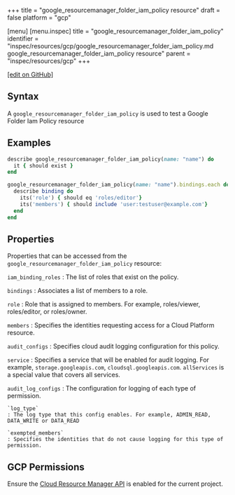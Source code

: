 +++
title = "google_resourcemanager_folder_iam_policy resource"
draft = false
platform = "gcp"

[menu]
  [menu.inspec]
    title = "google_resourcemanager_folder_iam_policy"
    identifier = "inspec/resources/gcp/google_resourcemanager_folder_iam_policy.md google_resourcemanager_folder_iam_policy resource"
    parent = "inspec/resources/gcp"
+++

[\[edit on GitHub\]](https://github.com/inspec/inspec-gcp/blob/master/docs/resources/google_resourcemanager_folder_iam_policy.md)

## Syntax

A `google_resourcemanager_folder_iam_policy` is used to test a Google Folder Iam Policy resource

## Examples

```ruby
describe google_resourcemanager_folder_iam_policy(name: "name") do
  it { should exist }
end

google_resourcemanager_folder_iam_policy(name: "name").bindings.each do |binding|
  describe binding do
    its('role') { should eq 'roles/editor'}
    its('members') { should include 'user:testuser@example.com'}
  end
end
```

## Properties

Properties that can be accessed from the `google_resourcemanager_folder_iam_policy` resource:

`iam_binding_roles`
: The list of roles that exist on the policy.

`bindings`
: Associates a list of members to a role.

  `role`
  : Role that is assigned to members. For example, roles/viewer, roles/editor, or roles/owner.

  `members`
  : Specifies the identities requesting access for a Cloud Platform resource.

`audit_configs`
: Specifies cloud audit logging configuration for this policy.

  `service`
  : Specifies a service that will be enabled for audit logging. For example, `storage.googleapis.com`, `cloudsql.googleapis.com`. `allServices`  is a special value that covers all services.

  `audit_log_configs`
  : The configuration for logging of each type of permission.

    `log_type`
    : The log type that this config enables. For example, ADMIN_READ, DATA_WRITE or DATA_READ

    `exempted_members`
    : Specifies the identities that do not cause logging for this type of permission.

## GCP Permissions

Ensure the [Cloud Resource Manager API](https://console.cloud.google.com/apis/library/cloudresourcemanager.googleapis.com/) is enabled for the current project.
